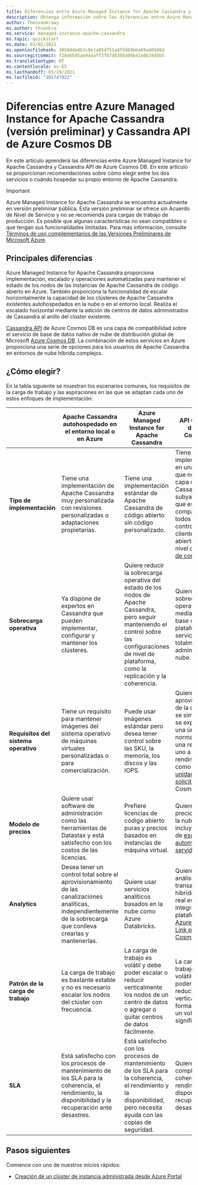 ```yaml
---
title: Diferencias entre Azure Managed Instance for Apache Cassandra y Cassandra API de Azure Cosmos DB
description: Obtenga información sobre las diferencias entre Azure Managed Instance for Apache Cassandra y Cassandra API de Azure Cosmos DB. También aprenderá las ventajas de cada uno de estos servicios y cuándo elegirlos.
author: TheovanKraay
ms.author: thvankra
ms.service: managed-instance-apache-cassandra
ms.topic: quickstart
ms.date: 03/02/2021
ms.openlocfilehash: 3050dda4b3c0e1a05d751a4f5969bba69ad0506d
ms.sourcegitcommit: f28ebb95ae9aaaff3f87d8388a09b41e0b3445b5
ms.translationtype: HT
ms.contentlocale: es-ES
ms.lasthandoff: 03/29/2021
ms.locfileid: "101747922"
---
```

# <a name="differences-between-azure-managed-instance-for-apache-cassandra-preview-and-azure-cosmos-db-cassandra-api"></a>Diferencias entre Azure Managed Instance for Apache Cassandra (versión preliminar) y Cassandra API de Azure Cosmos DB 

En este artículo aprenderá las diferencias entre Azure Managed Instance for Apache Cassandra y Cassandra API de Azure Cosmos DB. En este artículo se proporcionan recomendaciones sobre cómo elegir entre los dos servicios o cuándo hospedar su propio entorno de Apache Cassandra.

> [!IMPORTANT]
> Azure Managed Instance for Apache Cassandra se encuentra actualmente en versión preliminar pública.
> Esta versión preliminar se ofrece sin Acuerdo de Nivel de Servicio y no se recomienda para cargas de trabajo de producción. Es posible que algunas características no sean compatibles o que tengan sus funcionalidades limitadas.
> Para más información, consulte [Términos de uso complementarios de las Versiones Preliminares de Microsoft Azure](https://azure.microsoft.com/support/legal/preview-supplemental-terms/).

## <a name="key-differences"></a>Principales diferencias

Azure Managed Instance for Apache Cassandra proporciona implementación, escalado y operaciones automatizadas para mantener el estado de los nodos de las instancias de Apache Cassandra de código abierto en Azure. También proporciona la funcionalidad de escalar horizontalmente la capacidad de los clústeres de Apache Cassandra existentes autohospedados en la nube o en el entorno local. Realiza el escalado horizontal mediante la adición de centros de datos administrados de Cassandra al anillo del clúster existente.

[Cassandra API](../cosmos-db/cassandra-introduction.md) de Azure Cosmos DB es una capa de compatibilidad sobre el servicio de base de datos nativo de nube de distribución global de Microsoft [Azure Cosmos DB](../cosmos-db/index.yml). La combinación de estos servicios en Azure proporciona una serie de opciones para los usuarios de Apache Cassandra en entornos de nube híbrida complejos.

## <a name="how-to-choose"></a>¿Cómo elegir?

En la tabla siguiente se muestran los escenarios comunes, los requisitos de la carga de trabajo y las aspiraciones en las que se adaptan cada uno de estos enfoques de implementación:

| |Apache Cassandra autohospedado en el entorno local o en Azure | Azure Managed Instance for Apache Cassandra | API Cassandra de Azure Cosmos DB |
|---------|---------|---------|---------|
|**Tipo de implementación**| Tiene una implementación de Apache Cassandra muy personalizada con revisiones personalizadas o adaptaciones propietarias. | Tiene una implementación estándar de Apache Cassandra de código abierto sin código personalizado. | Tiene su implementación en una plataforma que no tiene una capa de Apache Cassandra subyacente, pero que es compatible con todos los controladores de cliente de código abierto en un nivel de [protocolo de conexión](../cosmos-db/cassandra-support.md). |
| **Sobrecarga operativa**| Ya dispone de expertos en Cassandra que pueden implementar, configurar y mantener los clústeres.  | Quiere reducir la sobrecarga operativa del estado de los nodos de Apache Cassandra, pero seguir manteniendo el control sobre las configuraciones de nivel de plataforma, como la replicación y la coherencia. | Quiere eliminar la sobrecarga operativa mediante una base de datos de plataforma como servicio totalmente administrada en la nube. |
| **Requisitos del sistema operativo**| Tiene un requisito para mantener imágenes del sistema operativo de máquinas virtuales personalizadas o para comercialización. | Puede usar imágenes estándar pero desea tener control sobre las SKU, la memoria, los discos y las IOPS. | Quiere que el aprovisionamiento de la capacidad se simplifique y se exprese como una única métrica normalizada, con una relación de uno a uno con el rendimiento, como las [unidades de solicitud](../cosmos-db/request-units.md) de Azure Cosmos DB. |
| **Modelo de precios**| Quiere usar software de administración como las herramientas de Datastax y está satisfecho con los costos de las licencias. | Prefiere licencias de código abierto puras y precios basados en instancias de máquina virtual. | Quiere usar precios nativos de la nube, que incluyan ofertas de [escalado automático](../cosmos-db/manage-scale-cassandra.md#use-autoscale) y [sin servidor](../cosmos-db/serverless.md). |
| **Analytics**| Desea tener un control total sobre el aprovisionamiento de las canalizaciones analíticas, independientemente de la sobrecarga que conlleva crearlas y mantenerlas. | Quiere usar servicios analíticos basados en la nube como Azure Databricks. | Quiere que el análisis transaccional híbrido en tiempo real esté integrado en la plataforma con [Azure Synapse Link para Cosmos DB](../cosmos-db/synapse-link.md). |
| **Patrón de la carga de trabajo**| La carga de trabajo es bastante estable y no es necesario escalar los nodos del clúster con frecuencia. | La carga de trabajo es volátil y debe poder escalar o reducir verticalmente los nodos de un centro de datos o agregar o quitar centros de datos fácilmente. | La carga de trabajo suele ser volátil y debe poder escalar o reducir verticalmente de forma rápida y en un volumen significativo. |
| **SLA**| Está satisfecho con los procesos de mantenimiento de los SLA para la coherencia, el rendimiento, la disponibilidad y la recuperación ante desastres. | Está satisfecho con los procesos de mantenimiento de los SLA para la coherencia, el rendimiento y la disponibilidad, pero necesita ayuda con las copias de seguridad. | Quiere SLA completos para la coherencia, el rendimiento, la disponibilidad y la recuperación ante desastres. |

## <a name="next-steps"></a>Pasos siguientes

Comience con uno de nuestros inicios rápidos:

* [Creación de un clúster de instancia administrada desde Azure Portal](create-cluster-portal.md)